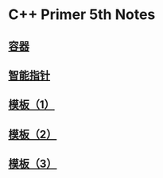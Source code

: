 # C++ Primer 5th Notes

## [容器](cpp_primer_5th/container.md)

## [智能指针](cpp_primer_5th/smart_ptr.md)

## [模板（1）](cpp_primer_5th/template1.md)

## [模板（2）](cpp_primer_5th/template2.md)

## [模板（3）](cpp_primer_5th/template3.md)